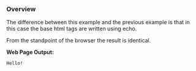 ### **Overview**
The difference between this example and the previous example is that in this case the base html tags are written using echo. 

From the standpoint of the browser the result is identical. 

**Web Page Output:**
~~~
Hello!
~~~